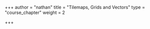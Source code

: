 +++
author = "nathan"
title = "Tilemaps, Grids and Vectors"
type = "course_chapter"
weight = 2

+++
